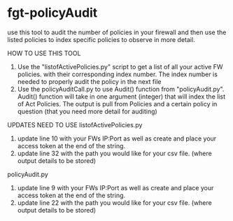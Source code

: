 # fgt-policyAudit
use this tool to audit the number of policies in your firewall and then use the listed policies to index specific policies to observe in more detail. 


HOW TO USE THIS TOOL

1. Use the "listofActivePolicies.py" script to get a list of all your active FW policies. with their
    corresponding index number. The index number is needed to properly audit the policy in the next file
2. Use the policyAuditCall.py to use Audit() function from "policyAudit.py". Audit() function will take in one 
    argument (integer) that will index the list of Act Policies. The output is pull from Policies 
    and a certain policy in question (that you need more detail for auditing)

UPDATES NEED TO USE
listofActivePolicies.py
1. update line 10 with your FWs IP:Port as well as create and place your access token at 
    the end of the string. 
2. update line 32 with the path you would like for your csv file. (where output details to be stored)

policyAudit.py
1. update line 9 with your FWs IP:Port as well as create and place your access token at
    the end of the string. 
2. update line 22 with the path you would like for your csv file. (where output details to be stored)

